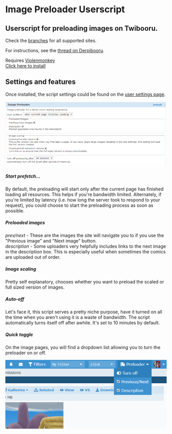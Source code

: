 # Image Preloader Userscript

## Userscript for preloading images on Twibooru.

Check the [branches](https://github.com/marktaiwan/Derpibooru-Image-Preloader/branches/all) for all supported sites.

For instructions, see the [thread on Derpibooru](https://derpibooru.org/forums/meta/topics/userscript-markers-derpibooru-image-preloader).

Requires [Violenmonkey](https://violentmonkey.github.io/)  
[Click here to install](https://github.com/marktaiwan/Derpibooru-Image-Preloader/raw/twibooru/image-preload.user.js)

## Settings and features

Once installed, the script settings could be found on the [user settings page](https://twibooru.org/settings/edit?active_tab=userscript).

![settings](https://raw.githubusercontent.com/marktaiwan/Derpibooru-Image-Preloader/twibooru/screenshots/settings.PNG)

##### Start prefetch…

By default, the preloading will start only after the current page has finished loading all resources. This helps if you're bandwidth limited. Alternately, if you're limited by latency (i.e. how long the server took to respond to your request), you could choose to start the preloading process as soon as possible.

##### Preloaded images

*prev/next* - These are the images the site will navigate you to if you use the "Previous image" and "Next image" button.  
*description*  - Some uploaders very helpfully includes links to the next image in the description box. This is especially useful when sometimes the comics are uploaded out of order.

##### Image scaling

Pretty self explanatory, chooses whether you want to preload the scaled or full sized version of images.

##### Auto-off

Let's face it, this script serves a pretty niche purpose, have it turned on all the time when you aren't using it is a waste of bandwidth. The script automatically turns itself off after awhile. It's set to 10 minutes by default.

##### Quick toggle

On the image pages, you will find a dropdown list allowing you to turn the preloader on or off.

![quick toggle](https://raw.githubusercontent.com/marktaiwan/Derpibooru-Image-Preloader/twibooru/screenshots/toggle%20button.PNG)
